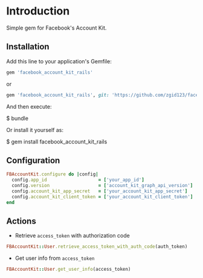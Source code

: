 # Introduction

Simple gem for Facebook's Account Kit.

## Installation

Add this line to your application's Gemfile:

```ruby
gem 'facebook_account_kit_rails'
```

or

```ruby
gem 'facebook_account_kit_rails', git: 'https://github.com/zgid123/facebook_account_kit_rails.git'
```

And then execute:

  $ bundle

Or install it yourself as:

  $ gem install facebook_account_kit_rails

## Configuration

```ruby
FBAccountKit.configure do |config|
  config.app_id                   = ['your_app_id']
  config.version                  = ['account_kit_graph_api_version']
  config.account_kit_app_secret   = ['your_account_kit_app_secret']
  config.account_kit_client_token = ['your_account_kit_client_token']
end
```

## Actions

- Retrieve `access_token` with authorization code

```ruby
FBAccountKit::User.retrieve_access_token_with_auth_code(auth_token)
```

- Get user info from `access_token`

```ruby
FBAccountKit::User.get_user_info(access_token)
```
